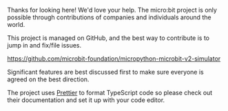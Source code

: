 Thanks for looking here! We'd love your help. The micro:bit project is only
possible through contributions of companies and individuals around the world.

This project is managed on GitHub, and the best way to contribute is to jump in
and fix/file issues.

https://github.com/microbit-foundation/micropython-microbit-v2-simulator

Significant features are best discussed first to make sure everyone is agreed
on the best direction.

The project uses [Prettier](https://prettier.io/) to format TypeScript code so
please check out their documentation and set it up with your code editor.
